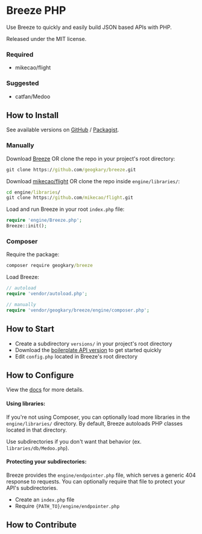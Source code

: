 # Breeze PHP

Use Breeze to quickly and easily build JSON based APIs with PHP.

Released under the MIT license.

### Required

- mikecao/flight

### Suggested

- catfan/Medoo

## How to Install

See available versions on [GitHub](...) / [Packagist](...).

### Manually

Download [Breeze](https://github.com/geogkary/breeze/archive/master.zip) OR clone the repo in your project's root directory:

```cmd
git clone https://github.com/geogkary/breeze.git
```

Download [mikecao/flight](...) OR clone the repo inside `engine/libraries/`:

```cmd
cd engine/libraries/
git clone https://github.com/mikecao/flight.git
```

Load and run Breeze in your root `index.php` file:

```php
require 'engine/Breeze.php';
Breeze::init();
```

### Composer

Require the package:

```cmd
composer require geogkary/breeze
```

Load Breeze:

```php
// autoload
require 'vendor/autoload.php';

// manually
require 'vendor/geogkary/breeze/engine/composer.php';
```

## How to Start

- Create a subdirectory `versions/` in your project's root directory
- Download the [boilerplate API version](https://github.com/geogkary/breeze/archive/boilerplate.zip) to get started quickly
- Edit `config.php` located in Breeze's root directory

## How to Configure

View the [docs](https://breezephp.com/docs) for more details.

#### Using libraries:

If you're not using Composer, you can optionally load more libraries in the `engine/libraries/` directory. By default, Breeze autoloads PHP classes located in that directory.

Use subdirectories if you don't want that behavior (ex. `libraries/db/Medoo.php`).

#### Protecting your subdirectories:

Breeze provides the `engine/endpointer.php` file, which serves a generic 404 response to requests. You can optionally require that file to protect your API's subdirectories.

- Create an `index.php` file
- Require `{PATH_TO}/engine/endpointer.php`

## How to Contribute

